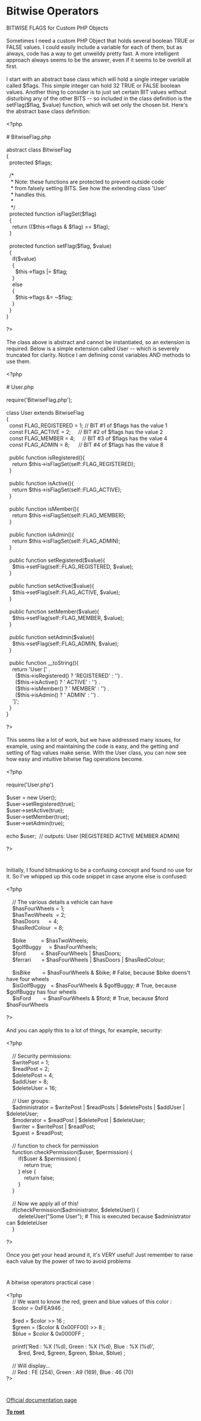 # Bitwise Operators




<div class="phpcode"><span class="html">
BITWISE FLAGS for Custom PHP Objects<br><br>Sometimes I need a custom PHP Object that holds several boolean TRUE or FALSE values. I could easily include a variable for each of them, but as always, code has a way to get unweildy pretty fast. A more intelligent approach always seems to be the answer, even if it seems to be overkill at first.<br><br>I start with an abstract base class which will hold a single integer variable called $flags. This simple integer can hold 32 TRUE or FALSE boolean values. Another thing to consider is to just set certain BIT values without disturbing any of the other BITS -- so included in the class definition is the setFlag($flag, $value) function, which will set only the chosen bit. Here&apos;s the abstract base class definition: <br><br><span class="default">&lt;?php<br><br></span><span class="comment"># BitwiseFlag.php<br><br></span><span class="keyword">abstract class </span><span class="default">BitwiseFlag<br></span><span class="keyword">{<br>&#xA0; protected </span><span class="default">$flags</span><span class="keyword">;<br><br>&#xA0; </span><span class="comment">/*<br>&#xA0;&#xA0; * Note: these functions are protected to prevent outside code<br>&#xA0;&#xA0; * from falsely setting BITS. See how the extending class &apos;User&apos;<br>&#xA0;&#xA0; * handles this.<br>&#xA0;&#xA0; *<br>&#xA0;&#xA0; */<br>&#xA0; </span><span class="keyword">protected function </span><span class="default">isFlagSet</span><span class="keyword">(</span><span class="default">$flag</span><span class="keyword">)<br>&#xA0; {<br>&#xA0; &#xA0; return ((</span><span class="default">$this</span><span class="keyword">-&gt;</span><span class="default">flags </span><span class="keyword">&amp; </span><span class="default">$flag</span><span class="keyword">) == </span><span class="default">$flag</span><span class="keyword">);<br>&#xA0; }<br><br>&#xA0; protected function </span><span class="default">setFlag</span><span class="keyword">(</span><span class="default">$flag</span><span class="keyword">, </span><span class="default">$value</span><span class="keyword">)<br>&#xA0; {<br>&#xA0; &#xA0; if(</span><span class="default">$value</span><span class="keyword">)<br>&#xA0; &#xA0; {<br>&#xA0; &#xA0; &#xA0; </span><span class="default">$this</span><span class="keyword">-&gt;</span><span class="default">flags </span><span class="keyword">|= </span><span class="default">$flag</span><span class="keyword">;<br>&#xA0; &#xA0; }<br>&#xA0; &#xA0; else<br>&#xA0; &#xA0; {<br>&#xA0; &#xA0; &#xA0; </span><span class="default">$this</span><span class="keyword">-&gt;</span><span class="default">flags </span><span class="keyword">&amp;= ~</span><span class="default">$flag</span><span class="keyword">;<br>&#xA0; &#xA0; }<br>&#xA0; }<br>}<br><br></span><span class="default">?&gt;<br></span><br>The class above is abstract and cannot be instantiated, so an extension is required. Below is a simple extension called User -- which is severely truncated for clarity. Notice I am defining const variables AND methods to use them.<br><br><span class="default">&lt;?php<br><br></span><span class="comment"># User.php<br><br></span><span class="keyword">require(</span><span class="string">&apos;BitwiseFlag.php&apos;</span><span class="keyword">);<br><br>class </span><span class="default">User </span><span class="keyword">extends </span><span class="default">BitwiseFlag<br></span><span class="keyword">{<br>&#xA0; const </span><span class="default">FLAG_REGISTERED </span><span class="keyword">= </span><span class="default">1</span><span class="keyword">; </span><span class="comment">// BIT #1 of $flags has the value 1<br>&#xA0; </span><span class="keyword">const </span><span class="default">FLAG_ACTIVE </span><span class="keyword">= </span><span class="default">2</span><span class="keyword">;&#xA0; &#xA0;&#xA0; </span><span class="comment">// BIT #2 of $flags has the value 2<br>&#xA0; </span><span class="keyword">const </span><span class="default">FLAG_MEMBER </span><span class="keyword">= </span><span class="default">4</span><span class="keyword">;&#xA0; &#xA0;&#xA0; </span><span class="comment">// BIT #3 of $flags has the value 4<br>&#xA0; </span><span class="keyword">const </span><span class="default">FLAG_ADMIN </span><span class="keyword">= </span><span class="default">8</span><span class="keyword">;&#xA0; &#xA0; &#xA0; </span><span class="comment">// BIT #4 of $flags has the value 8<br><br>&#xA0; </span><span class="keyword">public function </span><span class="default">isRegistered</span><span class="keyword">(){<br>&#xA0; &#xA0; return </span><span class="default">$this</span><span class="keyword">-&gt;</span><span class="default">isFlagSet</span><span class="keyword">(</span><span class="default">self</span><span class="keyword">::</span><span class="default">FLAG_REGISTERED</span><span class="keyword">);<br>&#xA0; }<br><br>&#xA0; public function </span><span class="default">isActive</span><span class="keyword">(){<br>&#xA0; &#xA0; return </span><span class="default">$this</span><span class="keyword">-&gt;</span><span class="default">isFlagSet</span><span class="keyword">(</span><span class="default">self</span><span class="keyword">::</span><span class="default">FLAG_ACTIVE</span><span class="keyword">);<br>&#xA0; }<br><br>&#xA0; public function </span><span class="default">isMember</span><span class="keyword">(){<br>&#xA0; &#xA0; return </span><span class="default">$this</span><span class="keyword">-&gt;</span><span class="default">isFlagSet</span><span class="keyword">(</span><span class="default">self</span><span class="keyword">::</span><span class="default">FLAG_MEMBER</span><span class="keyword">);<br>&#xA0; }<br><br>&#xA0; public function </span><span class="default">isAdmin</span><span class="keyword">(){<br>&#xA0; &#xA0; return </span><span class="default">$this</span><span class="keyword">-&gt;</span><span class="default">isFlagSet</span><span class="keyword">(</span><span class="default">self</span><span class="keyword">::</span><span class="default">FLAG_ADMIN</span><span class="keyword">);<br>&#xA0; }<br><br>&#xA0; public function </span><span class="default">setRegistered</span><span class="keyword">(</span><span class="default">$value</span><span class="keyword">){<br>&#xA0; &#xA0; </span><span class="default">$this</span><span class="keyword">-&gt;</span><span class="default">setFlag</span><span class="keyword">(</span><span class="default">self</span><span class="keyword">::</span><span class="default">FLAG_REGISTERED</span><span class="keyword">, </span><span class="default">$value</span><span class="keyword">);<br>&#xA0; }<br><br>&#xA0; public function </span><span class="default">setActive</span><span class="keyword">(</span><span class="default">$value</span><span class="keyword">){<br>&#xA0; &#xA0; </span><span class="default">$this</span><span class="keyword">-&gt;</span><span class="default">setFlag</span><span class="keyword">(</span><span class="default">self</span><span class="keyword">::</span><span class="default">FLAG_ACTIVE</span><span class="keyword">, </span><span class="default">$value</span><span class="keyword">);<br>&#xA0; }<br><br>&#xA0; public function </span><span class="default">setMember</span><span class="keyword">(</span><span class="default">$value</span><span class="keyword">){<br>&#xA0; &#xA0; </span><span class="default">$this</span><span class="keyword">-&gt;</span><span class="default">setFlag</span><span class="keyword">(</span><span class="default">self</span><span class="keyword">::</span><span class="default">FLAG_MEMBER</span><span class="keyword">, </span><span class="default">$value</span><span class="keyword">);<br>&#xA0; }<br><br>&#xA0; public function </span><span class="default">setAdmin</span><span class="keyword">(</span><span class="default">$value</span><span class="keyword">){<br>&#xA0; &#xA0; </span><span class="default">$this</span><span class="keyword">-&gt;</span><span class="default">setFlag</span><span class="keyword">(</span><span class="default">self</span><span class="keyword">::</span><span class="default">FLAG_ADMIN</span><span class="keyword">, </span><span class="default">$value</span><span class="keyword">);<br>&#xA0; }<br><br>&#xA0; public function </span><span class="default">__toString</span><span class="keyword">(){<br>&#xA0; &#xA0; return </span><span class="string">&apos;User [&apos; </span><span class="keyword">.<br>&#xA0; &#xA0; &#xA0; (</span><span class="default">$this</span><span class="keyword">-&gt;</span><span class="default">isRegistered</span><span class="keyword">() ? </span><span class="string">&apos;REGISTERED&apos; </span><span class="keyword">: </span><span class="string">&apos;&apos;</span><span class="keyword">) .<br>&#xA0; &#xA0; &#xA0; (</span><span class="default">$this</span><span class="keyword">-&gt;</span><span class="default">isActive</span><span class="keyword">() ? </span><span class="string">&apos; ACTIVE&apos; </span><span class="keyword">: </span><span class="string">&apos;&apos;</span><span class="keyword">) .<br>&#xA0; &#xA0; &#xA0; (</span><span class="default">$this</span><span class="keyword">-&gt;</span><span class="default">isMember</span><span class="keyword">() ? </span><span class="string">&apos; MEMBER&apos; </span><span class="keyword">: </span><span class="string">&apos;&apos;</span><span class="keyword">) .<br>&#xA0; &#xA0; &#xA0; (</span><span class="default">$this</span><span class="keyword">-&gt;</span><span class="default">isAdmin</span><span class="keyword">() ? </span><span class="string">&apos; ADMIN&apos; </span><span class="keyword">: </span><span class="string">&apos;&apos;</span><span class="keyword">) .<br>&#xA0; &#xA0; </span><span class="string">&apos;]&apos;</span><span class="keyword">;<br>&#xA0; }<br>}<br><br></span><span class="default">?&gt;<br></span><br>This seems like a lot of work, but we have addressed many issues, for example, using and maintaining the code is easy, and the getting and setting of flag values make sense. With the User class, you can now see how easy and intuitive bitwise flag operations become.<br><br><span class="default">&lt;?php<br><br></span><span class="keyword">require(</span><span class="string">&apos;User.php&apos;</span><span class="keyword">)<br><br></span><span class="default">$user </span><span class="keyword">= new </span><span class="default">User</span><span class="keyword">();<br></span><span class="default">$user</span><span class="keyword">-&gt;</span><span class="default">setRegistered</span><span class="keyword">(</span><span class="default">true</span><span class="keyword">);<br></span><span class="default">$user</span><span class="keyword">-&gt;</span><span class="default">setActive</span><span class="keyword">(</span><span class="default">true</span><span class="keyword">);<br></span><span class="default">$user</span><span class="keyword">-&gt;</span><span class="default">setMember</span><span class="keyword">(</span><span class="default">true</span><span class="keyword">);<br></span><span class="default">$user</span><span class="keyword">-&gt;</span><span class="default">setAdmin</span><span class="keyword">(</span><span class="default">true</span><span class="keyword">);<br><br>echo </span><span class="default">$user</span><span class="keyword">;&#xA0; </span><span class="comment">// outputs: User [REGISTERED ACTIVE MEMBER ADMIN]<br><br></span><span class="default">?&gt;</span>
</span>
</div>
  

#


<div class="phpcode"><span class="html">
Initially, I found bitmasking to be a confusing concept and found no use for it. So I&apos;ve whipped up this code snippet in case anyone else is confused:<br><br><span class="default">&lt;?php<br><br>&#xA0; &#xA0; </span><span class="comment">// The various details a vehicle can have<br>&#xA0; &#xA0; </span><span class="default">$hasFourWheels </span><span class="keyword">= </span><span class="default">1</span><span class="keyword">;<br>&#xA0; &#xA0; </span><span class="default">$hasTwoWheels&#xA0; </span><span class="keyword">= </span><span class="default">2</span><span class="keyword">;<br>&#xA0; &#xA0; </span><span class="default">$hasDoors&#xA0; &#xA0; &#xA0; </span><span class="keyword">= </span><span class="default">4</span><span class="keyword">;<br>&#xA0; &#xA0; </span><span class="default">$hasRedColour&#xA0; </span><span class="keyword">= </span><span class="default">8</span><span class="keyword">;<br><br>&#xA0; &#xA0; </span><span class="default">$bike&#xA0; &#xA0; &#xA0; &#xA0; &#xA0; </span><span class="keyword">= </span><span class="default">$hasTwoWheels</span><span class="keyword">;<br>&#xA0; &#xA0; </span><span class="default">$golfBuggy&#xA0; &#xA0;&#xA0; </span><span class="keyword">= </span><span class="default">$hasFourWheels</span><span class="keyword">;<br>&#xA0; &#xA0; </span><span class="default">$ford&#xA0; &#xA0; &#xA0; &#xA0; &#xA0; </span><span class="keyword">= </span><span class="default">$hasFourWheels </span><span class="keyword">| </span><span class="default">$hasDoors</span><span class="keyword">;<br>&#xA0; &#xA0; </span><span class="default">$ferrari&#xA0; &#xA0; &#xA0;&#xA0; </span><span class="keyword">= </span><span class="default">$hasFourWheels </span><span class="keyword">| </span><span class="default">$hasDoors </span><span class="keyword">| </span><span class="default">$hasRedColour</span><span class="keyword">;<br><br>&#xA0; &#xA0; </span><span class="default">$isBike&#xA0; &#xA0; &#xA0; &#xA0; </span><span class="keyword">= </span><span class="default">$hasFourWheels </span><span class="keyword">&amp; </span><span class="default">$bike</span><span class="keyword">; </span><span class="comment"># False, because $bike doens&apos;t have four wheels<br>&#xA0; &#xA0; </span><span class="default">$isGolfBuggy&#xA0;&#xA0; </span><span class="keyword">= </span><span class="default">$hasFourWheels </span><span class="keyword">&amp; </span><span class="default">$golfBuggy</span><span class="keyword">; </span><span class="comment"># True, because $golfBuggy has four wheels<br>&#xA0; &#xA0; </span><span class="default">$isFord&#xA0; &#xA0; &#xA0; &#xA0; </span><span class="keyword">= </span><span class="default">$hasFourWheels </span><span class="keyword">&amp; </span><span class="default">$ford</span><span class="keyword">; </span><span class="comment"># True, because $ford $hasFourWheels<br><br></span><span class="default">?&gt;<br></span><br>And you can apply this to a lot of things, for example, security:<br><br><span class="default">&lt;?php<br><br>&#xA0; &#xA0; </span><span class="comment">// Security permissions:<br>&#xA0; &#xA0; </span><span class="default">$writePost </span><span class="keyword">= </span><span class="default">1</span><span class="keyword">;<br>&#xA0; &#xA0; </span><span class="default">$readPost </span><span class="keyword">= </span><span class="default">2</span><span class="keyword">;<br>&#xA0; &#xA0; </span><span class="default">$deletePost </span><span class="keyword">= </span><span class="default">4</span><span class="keyword">;<br>&#xA0; &#xA0; </span><span class="default">$addUser </span><span class="keyword">= </span><span class="default">8</span><span class="keyword">;<br>&#xA0; &#xA0; </span><span class="default">$deleteUser </span><span class="keyword">= </span><span class="default">16</span><span class="keyword">;<br>&#xA0; &#xA0; <br>&#xA0; &#xA0; </span><span class="comment">// User groups:<br>&#xA0; &#xA0; </span><span class="default">$administrator </span><span class="keyword">= </span><span class="default">$writePost </span><span class="keyword">| </span><span class="default">$readPosts </span><span class="keyword">| </span><span class="default">$deletePosts </span><span class="keyword">| </span><span class="default">$addUser </span><span class="keyword">| </span><span class="default">$deleteUser</span><span class="keyword">;<br>&#xA0; &#xA0; </span><span class="default">$moderator </span><span class="keyword">= </span><span class="default">$readPost </span><span class="keyword">| </span><span class="default">$deletePost </span><span class="keyword">| </span><span class="default">$deleteUser</span><span class="keyword">;<br>&#xA0; &#xA0; </span><span class="default">$writer </span><span class="keyword">= </span><span class="default">$writePost </span><span class="keyword">| </span><span class="default">$readPost</span><span class="keyword">;<br>&#xA0; &#xA0; </span><span class="default">$guest </span><span class="keyword">= </span><span class="default">$readPost</span><span class="keyword">;<br><br>&#xA0; &#xA0; </span><span class="comment">// function to check for permission<br>&#xA0; &#xA0; </span><span class="keyword">function </span><span class="default">checkPermission</span><span class="keyword">(</span><span class="default">$user</span><span class="keyword">, </span><span class="default">$permission</span><span class="keyword">) {<br>&#xA0; &#xA0; &#xA0; &#xA0; if(</span><span class="default">$user </span><span class="keyword">&amp; </span><span class="default">$permission</span><span class="keyword">) {<br>&#xA0; &#xA0; &#xA0; &#xA0; &#xA0; &#xA0; return </span><span class="default">true</span><span class="keyword">;<br>&#xA0; &#xA0; &#xA0; &#xA0; } else {<br>&#xA0; &#xA0; &#xA0; &#xA0; &#xA0; &#xA0; return </span><span class="default">false</span><span class="keyword">;<br>&#xA0; &#xA0; &#xA0; &#xA0; }<br>&#xA0; &#xA0; }<br><br>&#xA0; &#xA0; </span><span class="comment">// Now we apply all of this!<br>&#xA0; &#xA0; </span><span class="keyword">if(</span><span class="default">checkPermission</span><span class="keyword">(</span><span class="default">$administrator</span><span class="keyword">, </span><span class="default">$deleteUser</span><span class="keyword">)) {<br>&#xA0; &#xA0; &#xA0; &#xA0; </span><span class="default">deleteUser</span><span class="keyword">(</span><span class="string">&quot;Some User&quot;</span><span class="keyword">); </span><span class="comment"># This is executed because $administrator can $deleteUser<br>&#xA0; &#xA0; </span><span class="keyword">}<br><br></span><span class="default">?&gt;<br></span><br>Once you get your head around it, it&apos;s VERY useful! Just remember to raise each value by the power of two to avoid problems</span>
</div>
  

#


<div class="phpcode"><span class="html">
A bitwise operators practical case :<br><br><span class="default">&lt;?php<br>&#xA0; &#xA0; </span><span class="comment">// We want to know the red, green and blue values of this color :<br>&#xA0; &#xA0; </span><span class="default">$color </span><span class="keyword">= </span><span class="default">0xFEA946 </span><span class="keyword">;<br><br>&#xA0; &#xA0; </span><span class="default">$red </span><span class="keyword">= </span><span class="default">$color </span><span class="keyword">&gt;&gt; </span><span class="default">16 </span><span class="keyword">;<br>&#xA0; &#xA0; </span><span class="default">$green </span><span class="keyword">= (</span><span class="default">$color </span><span class="keyword">&amp; </span><span class="default">0x00FF00</span><span class="keyword">) &gt;&gt; </span><span class="default">8 </span><span class="keyword">;<br>&#xA0; &#xA0; </span><span class="default">$blue </span><span class="keyword">= </span><span class="default">$color </span><span class="keyword">&amp; </span><span class="default">0x0000FF </span><span class="keyword">;<br><br>&#xA0; &#xA0; </span><span class="default">printf</span><span class="keyword">(</span><span class="string">&apos;Red : %X (%d), Green : %X (%d), Blue : %X (%d)&apos;</span><span class="keyword">,<br>&#xA0; &#xA0; &#xA0; &#xA0; </span><span class="default">$red</span><span class="keyword">, </span><span class="default">$red</span><span class="keyword">, </span><span class="default">$green</span><span class="keyword">, </span><span class="default">$green</span><span class="keyword">, </span><span class="default">$blue</span><span class="keyword">, </span><span class="default">$blue</span><span class="keyword">) ;<br><br>&#xA0; &#xA0; </span><span class="comment">// Will display...<br>&#xA0; &#xA0; // Red : FE (254), Green : A9 (169), Blue : 46 (70)<br></span><span class="default">?&gt;</span>
</span>
</div>
  

#

[Official documentation page](https://www.php.net/manual/en/language.operators.bitwise.php)

**[To root](/)**